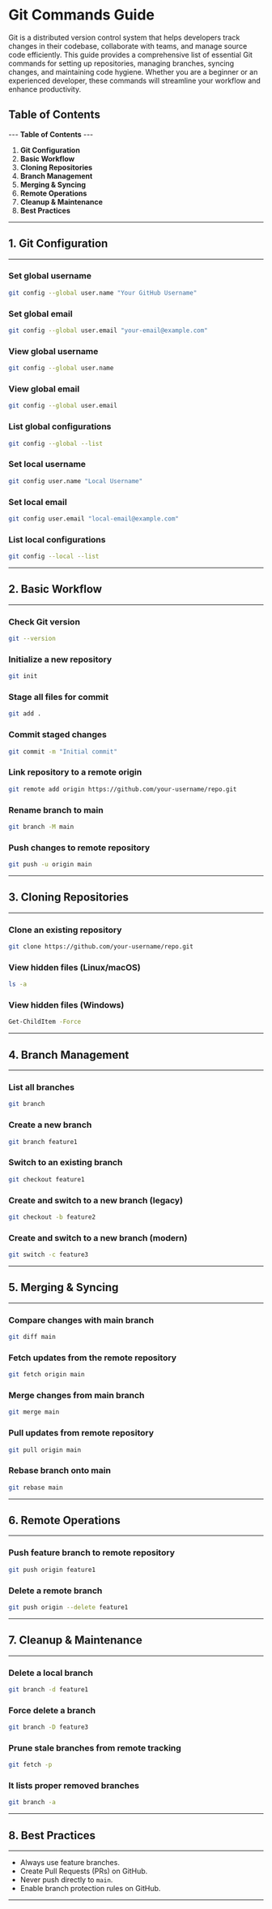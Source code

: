 # Git Commands Guide

Git is a distributed version control system that helps developers track changes in their codebase, collaborate with teams, and manage source code efficiently. This guide provides a comprehensive list of essential Git commands for setting up repositories, managing branches, syncing changes, and maintaining code hygiene. Whether you are a beginner or an experienced developer, these commands will streamline your workflow and enhance productivity.

## **Table of Contents**

--- **Table of Contents** ---

1. **Git Configuration**
2. **Basic Workflow**
3. **Cloning Repositories**
4. **Branch Management**
5. **Merging & Syncing**
6. **Remote Operations**
7. **Cleanup & Maintenance**
8. **Best Practices**

---

## 1. **Git Configuration**

---

### Set global username

```bash
git config --global user.name "Your GitHub Username"
```

### Set global email

```bash
git config --global user.email "your-email@example.com"
```

### View global username

```bash
git config --global user.name
```

### View global email

```bash
git config --global user.email
```

### List global configurations

```bash
git config --global --list
```

### Set local username

```bash
git config user.name "Local Username"
```

### Set local email

```bash
git config user.email "local-email@example.com"
```

### List local configurations

```bash
git config --local --list
```

---

## 2. **Basic Workflow**

---

### Check Git version

```bash
git --version
```

### Initialize a new repository

```bash
git init
```

### Stage all files for commit

```bash
git add .
```

### Commit staged changes

```bash
git commit -m "Initial commit"
```

### Link repository to a remote origin

```bash
git remote add origin https://github.com/your-username/repo.git
```

### Rename branch to main

```bash
git branch -M main
```

### Push changes to remote repository

```bash
git push -u origin main
```

---

## 3. **Cloning Repositories**

---

### Clone an existing repository

```bash
git clone https://github.com/your-username/repo.git
```

### View hidden files (Linux/macOS)

```bash
ls -a
```

### View hidden files (Windows)

```bash
Get-ChildItem -Force
```

---

## 4. **Branch Management**

---

### List all branches

```bash
git branch
```

### Create a new branch

```bash
git branch feature1
```

### Switch to an existing branch

```bash
git checkout feature1
```

### Create and switch to a new branch (legacy)

```bash
git checkout -b feature2
```

### Create and switch to a new branch (modern)

```bash
git switch -c feature3
```

---

## 5. **Merging & Syncing**

---

### Compare changes with main branch

```bash
git diff main
```

### Fetch updates from the remote repository

```bash
git fetch origin main
```

### Merge changes from main branch

```bash
git merge main
```

### Pull updates from remote repository

```bash
git pull origin main
```

### Rebase branch onto main

```bash
git rebase main
```

---

## 6. **Remote Operations**

---

### Push feature branch to remote repository

```bash
git push origin feature1
```

### Delete a remote branch

```bash
git push origin --delete feature1
```

---

## 7. **Cleanup & Maintenance**

---

### Delete a local branch

```bash
git branch -d feature1
```

### Force delete a branch

```bash
git branch -D feature3
```

### Prune stale branches from remote tracking

```bash
git fetch -p
```

### It lists proper removed branches

```bash
git branch -a
```

---

## 8. **Best Practices**

---

- Always use feature branches.
- Create Pull Requests (PRs) on GitHub.
- Never push directly to `main`.
- Enable branch protection rules on GitHub.

---
